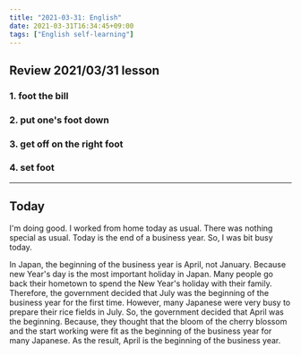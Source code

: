 ```yaml
---
title: "2021-03-31: English"
date: 2021-03-31T16:34:45+09:00
tags: ["English self-learning"]
---
```


## Review 2021/03/31 lesson

### 1. foot the bill
### 2. put one's foot down
### 3. get off on the right foot
### 4. set foot

- - -

## Today

I'm doing good.
I worked from home today as usual.
There was nothing special as usual.
Today is the end of a business year.
So, I was bit busy today.

In Japan, the beginning of the business year is April, not January.
Because new Year's day is the most important holiday in Japan.
Many people go back their hometown to spend the New Year's holiday with their family.
Therefore, the government decided that July was the beginning of the business year for the first time.
However, many Japanese were very busy to prepare their rice fields in July. So, the government decided that April was the beginning.
Because, they thought that the bloom of the cherry blossom and the start working were fit as the beginning of the business year for many Japanese.
As the result, April is the beginning of the business year.
